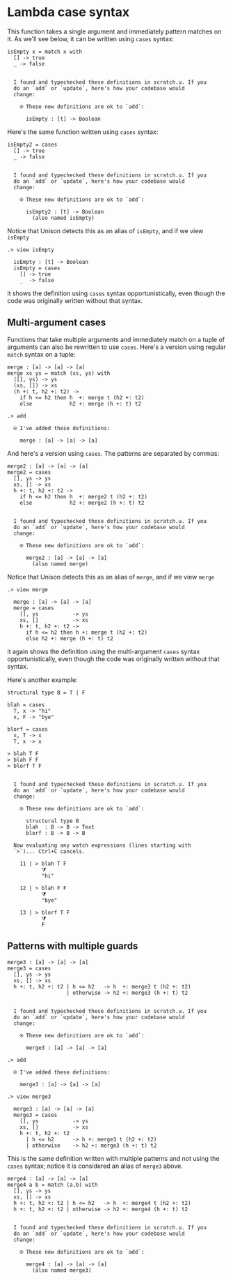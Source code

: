 # Lambda case syntax

This function takes a single argument and immediately pattern matches on it. As we'll see below, it can be written using `cases` syntax:

```unison
isEmpty x = match x with
  [] -> true
  _ -> false
```

```ucm

  I found and typechecked these definitions in scratch.u. If you
  do an `add` or `update`, here's how your codebase would
  change:
  
    ⍟ These new definitions are ok to `add`:
    
      isEmpty : [t] -> Boolean

```
Here's the same function written using `cases` syntax:

```unison
isEmpty2 = cases
  [] -> true
  _ -> false
```

```ucm

  I found and typechecked these definitions in scratch.u. If you
  do an `add` or `update`, here's how your codebase would
  change:
  
    ⍟ These new definitions are ok to `add`:
    
      isEmpty2 : [t] -> Boolean
        (also named isEmpty)

```
Notice that Unison detects this as an alias of `isEmpty`, and if we view `isEmpty`

```ucm
.> view isEmpty

  isEmpty : [t] -> Boolean
  isEmpty = cases
    [] -> true
    _  -> false

```
it shows the definition using `cases` syntax opportunistically, even though the code was originally written without that syntax.

## Multi-argument cases

Functions that take multiple arguments and immediately match on a tuple of arguments can also be rewritten to use `cases`. Here's a version using regular `match` syntax on a tuple:

```unison
merge : [a] -> [a] -> [a]
merge xs ys = match (xs, ys) with
  ([], ys) -> ys
  (xs, []) -> xs
  (h +: t, h2 +: t2) ->
    if h <= h2 then h  +: merge t (h2 +: t2)
    else            h2 +: merge (h +: t) t2
```

```ucm
.> add

  ⍟ I've added these definitions:
  
    merge : [a] -> [a] -> [a]

```
And here's a version using `cases`. The patterns are separated by commas:

```unison
merge2 : [a] -> [a] -> [a]
merge2 = cases
  [], ys -> ys
  xs, [] -> xs
  h +: t, h2 +: t2 ->
    if h <= h2 then h  +: merge2 t (h2 +: t2)
    else            h2 +: merge2 (h +: t) t2
```

```ucm

  I found and typechecked these definitions in scratch.u. If you
  do an `add` or `update`, here's how your codebase would
  change:
  
    ⍟ These new definitions are ok to `add`:
    
      merge2 : [a] -> [a] -> [a]
        (also named merge)

```
Notice that Unison detects this as an alias of `merge`, and if we view `merge`

```ucm
.> view merge

  merge : [a] -> [a] -> [a]
  merge = cases
    [], ys           -> ys
    xs, []           -> xs
    h +: t, h2 +: t2 ->
      if h <= h2 then h +: merge t (h2 +: t2)
      else h2 +: merge (h +: t) t2

```
it again shows the definition using the multi-argument `cases` syntax opportunistically, even though the code was originally written without that syntax.

Here's another example:

```unison
structural type B = T | F

blah = cases
  T, x -> "hi"
  x, F -> "bye"

blorf = cases
  x, T -> x
  T, x -> x

> blah T F
> blah F F
> blorf T F
```

```ucm

  I found and typechecked these definitions in scratch.u. If you
  do an `add` or `update`, here's how your codebase would
  change:
  
    ⍟ These new definitions are ok to `add`:
    
      structural type B
      blah  : B -> B -> Text
      blorf : B -> B -> B
  
  Now evaluating any watch expressions (lines starting with
  `>`)... Ctrl+C cancels.

    11 | > blah T F
           ⧩
           "hi"
  
    12 | > blah F F
           ⧩
           "bye"
  
    13 | > blorf T F
           ⧩
           F

```
## Patterns with multiple guards

```unison
merge3 : [a] -> [a] -> [a]
merge3 = cases
  [], ys -> ys
  xs, [] -> xs
  h +: t, h2 +: t2 | h <= h2   -> h  +: merge3 t (h2 +: t2)
                   | otherwise -> h2 +: merge3 (h +: t) t2
```

```ucm

  I found and typechecked these definitions in scratch.u. If you
  do an `add` or `update`, here's how your codebase would
  change:
  
    ⍟ These new definitions are ok to `add`:
    
      merge3 : [a] -> [a] -> [a]

```
```ucm
.> add

  ⍟ I've added these definitions:
  
    merge3 : [a] -> [a] -> [a]

.> view merge3

  merge3 : [a] -> [a] -> [a]
  merge3 = cases
    [], ys           -> ys
    xs, []           -> xs
    h +: t, h2 +: t2  
      | h <= h2      -> h +: merge3 t (h2 +: t2)
      | otherwise    -> h2 +: merge3 (h +: t) t2

```
This is the same definition written with multiple patterns and not using the `cases` syntax; notice it is considered an alias of `merge3` above.

```unison
merge4 : [a] -> [a] -> [a]
merge4 a b = match (a,b) with
  [], ys -> ys
  xs, [] -> xs
  h +: t, h2 +: t2 | h <= h2   -> h  +: merge4 t (h2 +: t2)
  h +: t, h2 +: t2 | otherwise -> h2 +: merge4 (h +: t) t2
```

```ucm

  I found and typechecked these definitions in scratch.u. If you
  do an `add` or `update`, here's how your codebase would
  change:
  
    ⍟ These new definitions are ok to `add`:
    
      merge4 : [a] -> [a] -> [a]
        (also named merge3)

```
